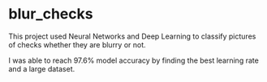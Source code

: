 # blur_checks
This project used Neural Networks and Deep Learning to classify pictures of checks whether they are blurry or not.

I was able to reach 97.6% model accuracy by finding the best learning rate and a large dataset.
